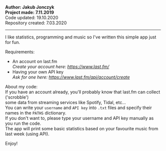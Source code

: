 **Author:             Jakub Jonczyk  
Project made:       7.11.2019**  
Code updated:       19.10.2020  
Repository created: 7.03.2020  

---------------------------------
I like statistics, programming and music so I've written this simple app just for fun.  

Requirements:  
- An account on last.fm  
_Create your account here: https://www.last.fm/_  
- Having your own API key  
_Ask for one here: https://www.last.fm/api/account/create_  

About my code:  
If you have an account already, you'll probably know that last.fm can collect ('scrobble')  
some data from streaming services like Spotify, Tidal, etc...  
You can write your `username` and `API key` into `.txt` files and specify their names in the `PATHS` dictionary.  
If you don't want to, please type your username and API key manually as you run the code.  
The app will print some basic statistics based on your favourite music from last week (using API).  

Enjoy!
